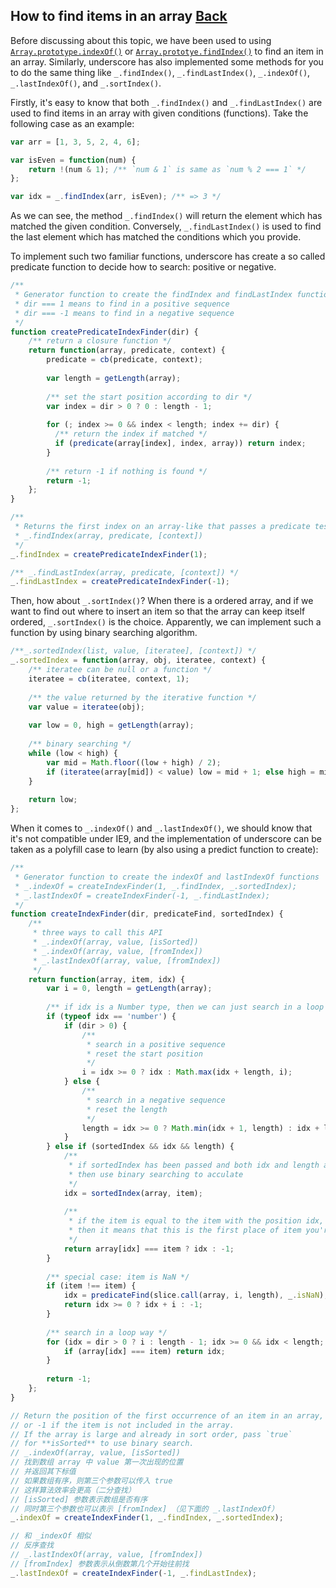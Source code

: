## How to find items in an array [Back](./../underscore.md)

Before discussing about this topic, we have been used to using [`Array.prototype.indexOf()`](https://developer.mozilla.org/en-US/docs/Web/JavaScript/Reference/Global_Objects/Array/indexOf) or [`Array.prototye.findIndex()`](https://developer.mozilla.org/en-US/docs/Web/JavaScript/Reference/Global_Objects/Array/findIndex) to find an item in an array. Similarly, underscore has also implemented some methods for you to do the same thing like `_.findIndex()`, `_.findLastIndex()`, `_.indexOf()`, `_.lastIndexOf()`, and `_.sortIndex()`.

Firstly, it's easy to know that both `_.findIndex()` and `_.findLastIndex()` are used to find items in an array with given conditions (functions). Take the following case as an example:

```js
var arr = [1, 3, 5, 2, 4, 6];

var isEven = function(num) {
    return !(num & 1); /** `num & 1` is same as `num % 2 === 1` */
};

var idx = _.findIndex(arr, isEven); /** => 3 */
```

As we can see, the method `_.findIndex()` will return the element which has matched the given condition. Conversely, `_.findLastIndex()` is used to find the last element which has matched the conditions which you provide.

To implement such two familiar functions, underscore has create a so called predicate function to decide how to search: positive or negative.

```js
/**
 * Generator function to create the findIndex and findLastIndex functions
 * dir === 1 means to find in a positive sequence
 * dir === -1 means to find in a negative sequence
 */
function createPredicateIndexFinder(dir) {
    /** return a closure function */
    return function(array, predicate, context) {
        predicate = cb(predicate, context);
        
        var length = getLength(array);
        
        /** set the start position according to dir */
        var index = dir > 0 ? 0 : length - 1;
        
        for (; index >= 0 && index < length; index += dir) {
          /** return the index if matched */
          if (predicate(array[index], index, array)) return index;
        }
        
        /** return -1 if nothing is found */
        return -1;
    };
}

/**
 * Returns the first index on an array-like that passes a predicate test
 * _.findIndex(array, predicate, [context])
 */
_.findIndex = createPredicateIndexFinder(1);

/** _.findLastIndex(array, predicate, [context]) */
_.findLastIndex = createPredicateIndexFinder(-1);
```

Then, how about `_.sortIndex()`? When there is a ordered array, and if we want to find out where to insert an item so that the array can keep itself ordered, `_.sortIndex()` is the choice. Apparently, we can implement such a function by using binary searching algorithm.

```js
/**_.sortedIndex(list, value, [iteratee], [context]) */
_.sortedIndex = function(array, obj, iteratee, context) {
    /** iteratee can be null or a function */
    iteratee = cb(iteratee, context, 1);
    
    /** the value returned by the iterative function */
    var value = iteratee(obj);
    
    var low = 0, high = getLength(array);
    
    /** binary searching */
    while (low < high) {
        var mid = Math.floor((low + high) / 2);
        if (iteratee(array[mid]) < value) low = mid + 1; else high = mid;
    }
    
    return low;
};
```

When it comes to `_.indexOf()` and `_.lastIndexOf()`, we should know that it's not compatible under IE9, and the implementation of underscore can be taken as a polyfill case to learn (by also using a predict function to create):

```js
/**
 * Generator function to create the indexOf and lastIndexOf functions
 * _.indexOf = createIndexFinder(1, _.findIndex, _.sortedIndex);
 * _.lastIndexOf = createIndexFinder(-1, _.findLastIndex);
 */
function createIndexFinder(dir, predicateFind, sortedIndex) {
    /**
     * three ways to call this API
     * _.indexOf(array, value, [isSorted]) 
     * _.indexOf(array, value, [fromIndex]) 
     * _.lastIndexOf(array, value, [fromIndex]) 
     */
    return function(array, item, idx) {
        var i = 0, length = getLength(array);
        
        /** if idx is a Number type, then we can just search in a loop way */
        if (typeof idx == 'number') {
            if (dir > 0) {
                /**
                 * search in a positive sequence
                 * reset the start position
                 */
                i = idx >= 0 ? idx : Math.max(idx + length, i);
            } else {
                /** 
                 * search in a negative sequence
                 * reset the length
                 */
                length = idx >= 0 ? Math.min(idx + 1, length) : idx + length + 1;
            }
        } else if (sortedIndex && idx && length) {
            /**
             * if sortedIndex has been passed and both idx and length are not zero
             * then use binary searching to acculate
             */
            idx = sortedIndex(array, item);
            
            /**
             * if the item is equal to the item with the position idx,
             * then it means that this is the first place of item you're searching
             */
            return array[idx] === item ? idx : -1;
        }
        
        /** special case: item is NaN */
        if (item !== item) {
            idx = predicateFind(slice.call(array, i, length), _.isNaN);
            return idx >= 0 ? idx + i : -1;
        }
        
        /** search in a loop way */
        for (idx = dir > 0 ? i : length - 1; idx >= 0 && idx < length; idx += dir) {
            if (array[idx] === item) return idx;
        }
        
        return -1;
    };
}

// Return the position of the first occurrence of an item in an array,
// or -1 if the item is not included in the array.
// If the array is large and already in sort order, pass `true`
// for **isSorted** to use binary search.
// _.indexOf(array, value, [isSorted]) 
// 找到数组 array 中 value 第一次出现的位置
// 并返回其下标值
// 如果数组有序，则第三个参数可以传入 true
// 这样算法效率会更高（二分查找）
// [isSorted] 参数表示数组是否有序
// 同时第三个参数也可以表示 [fromIndex] （见下面的 _.lastIndexOf）
_.indexOf = createIndexFinder(1, _.findIndex, _.sortedIndex);

// 和 _indexOf 相似
// 反序查找
// _.lastIndexOf(array, value, [fromIndex]) 
// [fromIndex] 参数表示从倒数第几个开始往前找
_.lastIndexOf = createIndexFinder(-1, _.findLastIndex);
```

